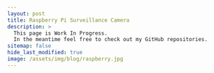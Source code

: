 ```yaml
---
layout: post
title: Raspberry Pi Surveillance Camera 
description: >
  This page is Work In Progress.
  In the meantime feel free to check out my GitHub repositories.
sitemap: false
hide_last_modified: true
image: /assets/img/blog/raspberry.jpg
---
```


